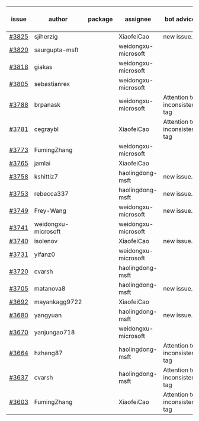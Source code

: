 | issue | author | package | assignee | bot advice | created date of issue | target release date | date from target |
| ------ | ------ | ------ | ------ | ------ | ------ | ------ | :-----: |
| [#3825](https://github.com/Azure/sdk-release-request/issues/3825) | sjiherzig |  | XiaofeiCao | new issue. | 02-17 | 03-24 |  |
| [#3820](https://github.com/Azure/sdk-release-request/issues/3820) | saurgupta-msft |  | weidongxu-microsoft |  | 02-16 | 03-24 |  |
| [#3818](https://github.com/Azure/sdk-release-request/issues/3818) | giakas |  | weidongxu-microsoft |  | 02-16 | 03-24 |  |
| [#3805](https://github.com/Azure/sdk-release-request/issues/3805) | sebastianrex |  | weidongxu-microsoft |  | 02-15 | 03-24 |  |
| [#3788](https://github.com/Azure/sdk-release-request/issues/3788) | brpanask |  | weidongxu-microsoft | Attention to inconsistent tag | 02-14 | 03-24 |  |
| [#3781](https://github.com/Azure/sdk-release-request/issues/3781) | cegraybl |  | XiaofeiCao | Attention to inconsistent tag | 02-13 | 03-24 |  |
| [#3773](https://github.com/Azure/sdk-release-request/issues/3773) | FumingZhang |  | weidongxu-microsoft |  | 02-13 | 03-24 |  |
| [#3765](https://github.com/Azure/sdk-release-request/issues/3765) | jamlai |  | XiaofeiCao |  | 02-10 | 03-24 |  |
| [#3758](https://github.com/Azure/sdk-release-request/issues/3758) | kshittiz7 |  | haolingdong-msft | new issue. | 02-09 | 02-24 |  |
| [#3753](https://github.com/Azure/sdk-release-request/issues/3753) | rebecca337 |  | haolingdong-msft | new issue. | 02-09 | 02-24 |  |
| [#3749](https://github.com/Azure/sdk-release-request/issues/3749) | Frey-Wang |  | weidongxu-microsoft | new issue. | 02-08 | 02-24 |  |
| [#3741](https://github.com/Azure/sdk-release-request/issues/3741) | weidongxu-microsoft |  | weidongxu-microsoft |  | 02-02 |  | 0 |
| [#3740](https://github.com/Azure/sdk-release-request/issues/3740) | isolenov |  | XiaofeiCao | new issue. | 02-01 | 02-24 |  |
| [#3731](https://github.com/Azure/sdk-release-request/issues/3731) | yifanz0 |  | weidongxu-microsoft |  | 02-01 | 03-07 |  |
| [#3720](https://github.com/Azure/sdk-release-request/issues/3720) | cvarsh |  | haolingdong-msft |  | 02-01 | 02-24 |  |
| [#3705](https://github.com/Azure/sdk-release-request/issues/3705) | matanova8 |  | haolingdong-msft | new issue. | 01-29 | 02-24 |  |
| [#3692](https://github.com/Azure/sdk-release-request/issues/3692) | mayankagg9722 |  | XiaofeiCao |  | 01-24 | 02-24 |  |
| [#3680](https://github.com/Azure/sdk-release-request/issues/3680) | yangyuan |  | haolingdong-msft | new issue. | 01-22 | 02-24 |  |
| [#3670](https://github.com/Azure/sdk-release-request/issues/3670) | yanjungao718 |  | weidongxu-microsoft |  | 01-18 | 02-24 |  |
| [#3664](https://github.com/Azure/sdk-release-request/issues/3664) | hzhang87 |  | haolingdong-msft | Attention to inconsistent tag | 01-17 | 02-24 |  |
| [#3637](https://github.com/Azure/sdk-release-request/issues/3637) | cvarsh |  | haolingdong-msft | Attention to inconsistent tag | 01-11 | 01-27 |  |
| [#3603](https://github.com/Azure/sdk-release-request/issues/3603) | FumingZhang |  | XiaofeiCao | Attention to inconsistent tag | 12-28 | 01-27 |  |
